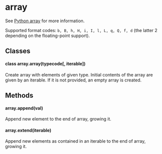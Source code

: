 # array

See [Python array](https://docs.python.org/3/library/array.html) for more information.

Supported format codes: `b, B, h, H, i, I, l, L, q, Q, f, d` \(the latter 2 depending on the floating-point support).

## Classes

#### class array.array\(typecode\[, iterable\])

Create array with elements of given type. Initial contents of the array are given by an iterable. If it is not provided, an empty array is created.

## Methods

#### array.append\(val)

Append new element to the end of array, growing it.

#### array.extend\(iterable)

Append new elements as contained in an iterable to the end of array, growing it.


